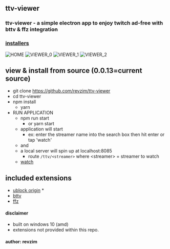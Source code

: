 ## ttv-viewer

### ttv-viewer - a simple electron app to enjoy twitch ad-free with bttv & ffz integration

### [installers](https://github.com/revzim/ttv-viewer/releases)

![HOME](https://i.imgur.com/qC5TFWA.png)
![VIEWER_0](https://i.imgur.com/1xjWM3r.png)
![VIEWER_1](https://i.imgur.com/5Ktix99.png)
![VIEWER_2](https://i.imgur.com/PsnAqzz.png)

## view & install from source (0.0.13=current source)
* git clone https://github.com/revzim/ttv-viewer
* cd ttv-viewer
* npm install 
  * yarn
* RUN APPLICATION
  * npm run start
    * or yarn start
  * application will start
    *  ex: enter the streamer name into the search box then hit enter or tap 'watch'
  * and
  * a local server will spin up at localhost:8085
    * route `/ttv/<streamer>` where \<streamer\> = streamer to watch
  * [watch](http://localhost:8085/ttv/<streamer>)

## included extensions 
* [ublock origin](https://github.com/gorhill/uBlock) *
* [bttv](https://github.com/night/betterttv)
* [ffz](https://github.com/FrankerFaceZ/FrankerFaceZ)

#### disclaimer
* built on windows 10 (amd)
* extensions not provided within this repo.

#### author: revzim
